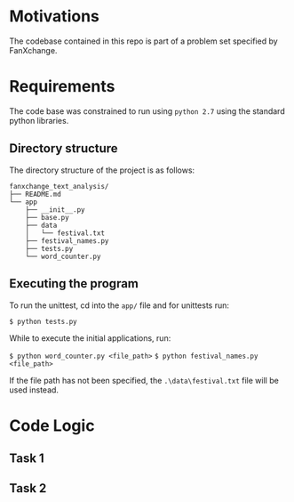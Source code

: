 # Motivations
The codebase contained in this repo is part of a problem set specified by FanXchange.

# Requirements
The code base was constrained to run using `python 2.7` using the standard python libraries.

## Directory structure
The directory structure of the project is as follows:

```
fanxchange_text_analysis/
├── README.md
└── app
    ├── __init__.py
    ├── base.py
    ├── data
    │   └── festival.txt
    ├── festival_names.py
    ├── tests.py
    └── word_counter.py
```

## Executing the program
To run the unittest, cd into the `app/` file and for unittests run:

```$ python tests.py```

While to execute the initial applications, run:

```$ python word_counter.py <file_path>```
```$ python festival_names.py <file_path>```

If the file path has not been specified, the `.\data\festival.txt` file will be used instead.

# Code Logic

## Task 1


## Task 2
